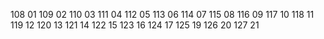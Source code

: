 108 01
109 02
110 03
111 04
112 05
113 06
114 07
115 08
116 09
117 10
118 11
119 12
120 13
121 14
122 15
123 16
124 17
125 19
126 20
127 21
